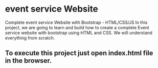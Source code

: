 # event service Website
Complete event service Website with Bootstrap - HTML/CSS/JS In this project, we are going to learn and build how to create a complete Event service website with bootstrap using HTML and CSS. We will understand everything from scratch. 

## To execute this project just open index.html file in the browser.
